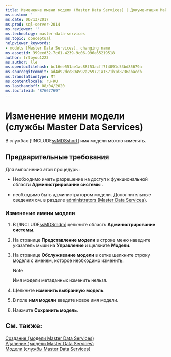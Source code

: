 ```yaml
---
title: Изменение имени модели (Master Data Services) | Документация Майкрософт
ms.custom: ''
ms.date: 06/13/2017
ms.prod: sql-server-2014
ms.reviewer: ''
ms.technology: master-data-services
ms.topic: conceptual
helpviewer_keywords:
- models [Master Data Services], changing name
ms.assetid: 399eed32-7c61-4239-9c06-996a65219518
author: lrtoyou1223
ms.author: lle
ms.openlocfilehash: bc16ee551ae1ac88f53acff7f4091c53bd85679a
ms.sourcegitcommit: ad4d92dce894592a259721a1571b1d8736abacdb
ms.translationtype: MT
ms.contentlocale: ru-RU
ms.lasthandoff: 08/04/2020
ms.locfileid: "87667769"
---
```

# <a name="change-a-model-name-master-data-services"></a>Изменение имени модели (службы Master Data Services)
  В службах [!INCLUDE[ssMDSshort](../includes/ssmdsshort-md.md)] имя модели можно изменять.  
  
## <a name="prerequisites"></a>Предварительные требования  
 Для выполнения этой процедуры:  
  
-   Необходимо иметь разрешение на доступ к функциональной области **Администрирование системы** .  
  
-   необходимо быть администратором модели. Дополнительные сведения см. в разделе [administrators &#40;Master Data Services&#41;](administrators-master-data-services.md).  
  
### <a name="to-change-a-model-name"></a>Изменение имени модели  
  
1.  В [!INCLUDE[ssMDSmdm](../includes/ssmdsmdm-md.md)]щелкните область **Администрирование системы**.  
  
2.  На странице **Представление модели** в строке меню наведите указатель мыши на **Управление** и щелкните **Модели**.  
  
3.  На странице **Обслуживание модели** в сетке щелкните строку модели с именем, которое необходимо изменить.  
  
    > [!NOTE]  
    >  Имя модели метаданных изменить нельзя.  
  
4.  Щелкните **изменить выбранную модель**.  
  
5.  В поле **имя модели** введите новое имя модели.  
  
6.  Нажмите **Сохранить модель**.  
  
## <a name="see-also"></a>См. также:  
 [Создание &#40;модели Master Data Services&#41;](../../2014/master-data-services/create-a-model-master-data-services.md)   
 [Удаление &#40;модели Master Data Services&#41;](../../2014/master-data-services/delete-a-model-master-data-services.md)   
 [Модели (службы Master Data Services)](../../2014/master-data-services/models-master-data-services.md)  
  
  
